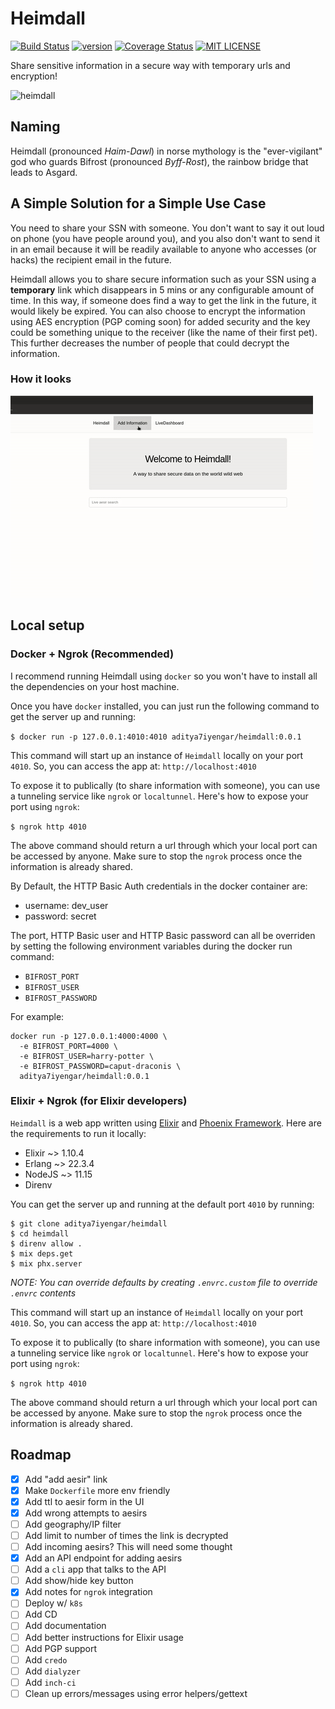 # Heimdall

[![Build Status](https://github.com/aditya7iyengar/heimdall/workflows/Heimdall%20CI/badge.svg?branch=master)](https://github.com/aditya7iyengar/heimdall/actions?query=workflow%3A%22Heimdall+CI%22)
[![version](https://img.shields.io/badge/version-0.0.1-blue)](https://github.com/aditya7iyengar/heimdall/releases/tag/0.0.1)
[![Coverage Status](https://coveralls.io/repos/github/aditya7iyengar/heimdall/badge.svg?t=1Bje2f&branch=master)](https://coveralls.io/github/aditya7iyengar/heimdall?branch=master)
[![MIT LICENSE](https://img.shields.io/badge/license-MIT-blueviolet.svg)](https://github.com/aditya7iyengar/heimdall/blob/master/LICENSE)


Share sensitive information in a secure way with temporary urls and encryption!

![heimdall](https://media4.giphy.com/media/xE1QISPzqbUek/giphy.gif)

## Naming

Heimdall (pronounced _Haim-Dawl_) in norse mythology is the "ever-vigilant" god
who guards Bifrost (pronounced _Byff-Rost_), the rainbow bridge that leads to
Asgard.

## A Simple Solution for a Simple Use Case

You need to share your SSN with someone. You don't want to say it out loud
on phone (you have people around you), and you also don't want to send it in an
email because it will be readily available to anyone who accesses (or hacks)
the recipient email in the future.

Heimdall allows you to share secure information such as your SSN using a
__temporary__ link which disappears in 5 mins or any configurable amount of
time. In this way, if someone does find a way to get the link in the future, it
would likely be expired. You can also choose to encrypt the information using
AES encryption (PGP coming soon) for added security and the key could be
something unique to the receiver (like the name of their first pet). This
further decreases the number of people that could decrypt the information.

### How it looks

![demo](images/demo.gif)

## Local setup

### Docker + Ngrok (Recommended)

I recommend running Heimdall using `docker` so you won't have to install all the
dependencies on your host machine.

Once you have `docker` installed, you can just run the following command to
get the server up and running:

`$ docker run -p 127.0.0.1:4010:4010 aditya7iyengar/heimdall:0.0.1`

This command will start up an instance of `Heimdall` locally on your port
`4010`. So, you can access the app at: `http://localhost:4010`

To expose it to publically (to share information with someone), you can use
a tunneling service like `ngrok` or `localtunnel`. Here's how to expose your
port using `ngrok`:

`$ ngrok http 4010`

The above command should return a url through which your local port can be
accessed by anyone. Make sure to stop the `ngrok` process once the information
is already shared.

By Default, the HTTP Basic Auth credentials in the docker container are:

- username: dev_user
- password: secret

The port, HTTP Basic user and HTTP Basic password can all be overriden by
setting the following environment variables during the docker run command:

- `BIFROST_PORT`
- `BIFROST_USER`
- `BIFROST_PASSWORD`

For example:

```
docker run -p 127.0.0.1:4000:4000 \
  -e BIFROST_PORT=4000 \
  -e BIFROST_USER=harry-potter \
  -e BIFROST_PASSWORD=caput-draconis \
  aditya7iyengar/heimdall:0.0.1
```


### Elixir + Ngrok (for Elixir developers)

`Heimdall` is a web app written using [Elixir](https://elixir-lang.org/) and
[Phoenix Framework](phoenixframework.org). Here are the requirements to run it
locally:

- Elixir ~> 1.10.4
- Erlang ~> 22.3.4
- NodeJS ~> 11.15
- Direnv

You can get the server up and running at the default port `4010` by running:

```
$ git clone aditya7iyengar/heimdall
$ cd heimdall
$ direnv allow .
$ mix deps.get
$ mix phx.server
```

_NOTE: You can override defaults by creating `.envrc.custom` file to override
`.envrc` contents_

This command will start up an instance of `Heimdall` locally on your port
`4010`. So, you can access the app at: `http://localhost:4010`

To expose it to publically (to share information with someone), you can use
a tunneling service like `ngrok` or `localtunnel`. Here's how to expose your
port using `ngrok`:

`$ ngrok http 4010`

The above command should return a url through which your local port can be
accessed by anyone. Make sure to stop the `ngrok` process once the information
is already shared.


## Roadmap

- [X] Add "add aesir" link
- [X] Make `Dockerfile` more env friendly
- [X] Add ttl to aesir form in the UI
- [X] Add wrong attempts to aesirs
- [ ] Add geography/IP filter
- [ ] Add limit to number of times the link is decrypted
- [ ] Add incoming aesirs? This will need some thought
- [X] Add an API endpoint for adding aesirs
- [ ] Add a `cli` app that talks to the API
- [ ] Add show/hide key button
- [X] Add notes for `ngrok` integration
- [ ] Deploy w/ `k8s`
- [ ] Add CD
- [ ] Add documentation
- [ ] Add better instructions for Elixir usage
- [ ] Add PGP support
- [ ] Add `credo`
- [ ] Add `dialyzer`
- [ ] Add `inch-ci`
- [ ] Clean up errors/messages using error helpers/gettext
